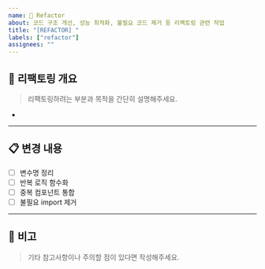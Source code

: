 ```yaml
---
name: 🔧 Refactor
about: 코드 구조 개선, 성능 최적화, 불필요 코드 제거 등 리팩토링 관련 작업
title: "[REFACTOR] "
labels: ["refactor"]
assignees: ""
---
```


## 🧩 리팩토링 개요
> 리팩토링하려는 부분과 목적을 간단히 설명해주세요.

- 

---

## 📋 변경 내용
- [ ] 변수명 정리
- [ ] 반복 로직 함수화
- [ ] 중복 컴포넌트 통합
- [ ] 불필요 import 제거

---

## 📝 비고
> 기타 참고사항이나 주의할 점이 있다면 작성해주세요.
